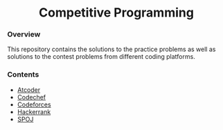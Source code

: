 <h1 align="center">Competitive Programming</h1>

### Overview
This repository contains the solutions to the practice problems as well as solutions to the contest problems from different coding platforms.

### Contents

- [Atcoder](/AtCoder/README.md)
- [Codechef](/Codechef/README.md)
- [Codeforces](/Codeforces/README.md)
- [Hackerrank](/Hackerrank/README.md)
- [SPOJ](/SPOJ/README.md)
